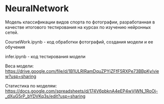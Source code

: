 # NeuralNetwork

Модель классификации видов спорта по фотографии, разработанная в качестве итогового тестирования на курсах по изучению нейронных сетей.

CourseWork.ipynb - код обработки фотографий, создания модели и ее обучения

infer.ipynb - код тестирования модели

Веса модели: https://drive.google.com/file/d/1B1ULRlRamDquZPYjZFfF5RXPe73BBpKy/view?usp=sharing

Статистика по моделям: https://docs.google.com/spreadsheets/d/174V6pbknA4eEP4wVjWN_1RoOj-_dXuG5rP_bYDVKq3s/edit?usp=sharing
